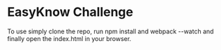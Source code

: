 # EasyKnow Challenge
To use simply clone the repo, run npm install and webpack --watch and finally open the index.html in your browser.
